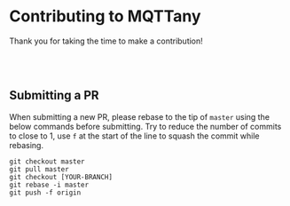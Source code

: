 # Contributing to MQTTany

Thank you for taking the time to make a contribution!

<br><br>

## Submitting a PR

When submitting a new PR, please rebase to the tip of `master` using the below
commands before submitting. Try to reduce the number of commits to close to 1,
use `f` at the start of the line to squash the commit while rebasing.

```text
git checkout master
git pull master
git checkout [YOUR-BRANCH]
git rebase -i master
git push -f origin
```
